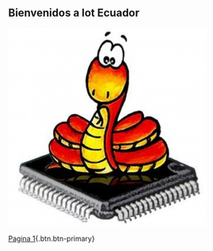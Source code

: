 ## Bienvenidos a Iot Ecuador
![MicroPython](microPython.jpg)

[Pagina 1](test.md){.btn.btn-primary}



